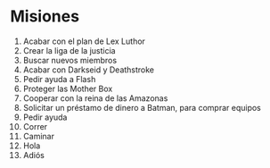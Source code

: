 # Misiones

1. Acabar con el plan de Lex Luthor
2. Crear la liga de la justicia
3. Buscar nuevos miembros
4. Acabar con Darkseid y Deathstroke
5. Pedir ayuda a Flash
6. Proteger las Mother Box
7. Cooperar con la reina de las Amazonas
8. Solicitar un préstamo de dinero a Batman, para comprar equipos
9. Pedir ayuda
10. Correr
11. Caminar
10. Hola 
11. Adiós
